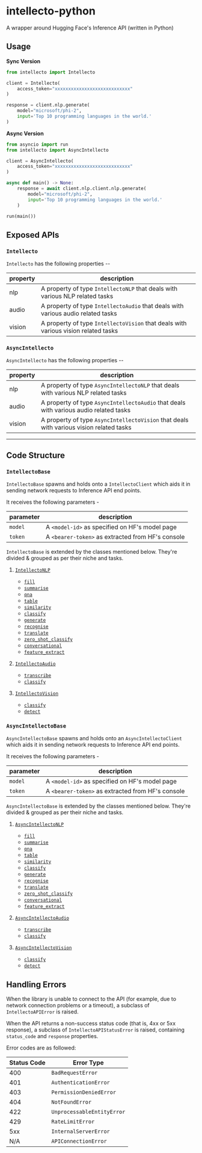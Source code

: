 # intellecto-python

A wrapper around Hugging Face's Inference API (written in Python)

## Usage

**Sync Version**

```python
from intellecto import Intellecto

client = Intellecto(
    access_token="xxxxxxxxxxxxxxxxxxxxxxxxxxxx"
)

response = client.nlp.generate(
    model="microsoft/phi-2",
    input='Top 10 programming languages in the world.'
)
```

**Async Version**

```python
from asyncio import run
from intellecto import AsyncIntellecto

client = AsyncIntellecto(
    access_token="xxxxxxxxxxxxxxxxxxxxxxxxxxxx"
)

async def main() -> None:
    response = await client.nlp.client.nlp.generate(
        model="microsoft/phi-2",
        input='Top 10 programming languages in the world.'
    )

run(main())
```

## Exposed APIs

### `Intellecto`

`Intellecto` has the following properties --

| property | description                                                                        |
| -------- | ---------------------------------------------------------------------------------- |
| nlp      | A property of type `IntellectoNLP` that deals with various NLP related tasks       |
| audio    | A property of type `IntellectoAudio` that deals with various audio related tasks   |
| vision   | A property of type `IntellectoVision` that deals with various vision related tasks |

### `AsyncIntellecto`

`AsyncIntellecto` has the following properties --

| property | description                                                                             |
| -------- | --------------------------------------------------------------------------------------- |
| nlp      | A property of type `AsyncIntellectoNLP` that deals with various NLP related tasks       |
| audio    | A property of type `AsyncIntellectoAudio` that deals with various audio related tasks   |
| vision   | A property of type `AsyncIntellectoVision` that deals with various vision related tasks |

---

## Code Structure

### `IntellectoBase`

`IntellectoBase` spawns and holds onto a `IntellectoClient` which aids it in sending network requests to Inference API end points.

It receives the following parameters -

| parameter | description                                       |
| --------- | ------------------------------------------------- |
| `model`   | A `<model-id>` as specified on HF's model page    |
| `token`   | A `<bearer-token>` as extracted from HF's console |

`IntellectoBase` is extended by the classes mentioned below. They're divided & grouped as per their niche and tasks.

1. [`IntellectoNLP`](https://huggingface.co/docs/api-inference/en/detailed_parameters#natural-language-processing)

    - [`fill`](https://huggingface.co/docs/api-inference/en/detailed_parameters#fill-mask-task)
    - [`summarise`](https://huggingface.co/docs/api-inference/en/detailed_parameters#summarization-task)
    - [`qna`](https://huggingface.co/docs/api-inference/en/detailed_parameters#question-answering-task)
    - [`table`](https://huggingface.co/docs/api-inference/en/detailed_parameters#table-question-answering-task)
    - [`similarity`](https://huggingface.co/docs/api-inference/en/detailed_parameters#sentence-similarity-task)
    - [`classify`](https://huggingface.co/docs/api-inference/en/detailed_parameters#text-classification-task)
    - [`generate`](https://huggingface.co/docs/api-inference/en/detailed_parameters#text-generation-task)
    - [`recognise`](https://huggingface.co/docs/api-inference/en/detailed_parameters#token-classification-task)
    - [`translate`](https://huggingface.co/docs/api-inference/en/detailed_parameters#translation-task)
    - [`zero_shot_classify`](https://huggingface.co/docs/api-inference/en/detailed_parameters#zero-shot-classification-task)
    - [`conversational`](https://huggingface.co/docs/api-inference/en/detailed_parameters#conversational-task)
    - [`feature_extract`](https://huggingface.co/docs/api-inference/en/detailed_parameters#feature-extraction-task)

2. [`IntellectoAudio`](https://huggingface.co/docs/api-inference/en/detailed_parameters#audio)

    - [`transcribe`](https://huggingface.co/docs/api-inference/en/detailed_parameters#automatic-speech-recognition-task)
    - [`classify`](https://huggingface.co/docs/api-inference/en/detailed_parameters#audio-classification-task)

3. [`IntellectoVision`](https://huggingface.co/docs/api-inference/en/detailed_parameters#computer-vision)
    - [`classify`](https://huggingface.co/docs/api-inference/en/detailed_parameters#image-classification-task)
    - [`detect`](https://huggingface.co/docs/api-inference/en/detailed_parameters#object-detection-task)

### `AsyncIntellectoBase`

`AsyncIntellectoBase` spawns and holds onto an `AsyncIntellectoClient` which aids it in sending network requests to Inference API end points.

It receives the following parameters -

| parameter | description                                       |
| --------- | ------------------------------------------------- |
| `model`   | A `<model-id>` as specified on HF's model page    |
| `token`   | A `<bearer-token>` as extracted from HF's console |

`AsyncIntellectoBase` is extended by the classes mentioned below. They're divided & grouped as per their niche and tasks.

1. [`AsyncIntellectoNLP`](https://huggingface.co/docs/api-inference/en/detailed_parameters#natural-language-processing)

    - [`fill`](https://huggingface.co/docs/api-inference/en/detailed_parameters#fill-mask-task)
    - [`summarise`](https://huggingface.co/docs/api-inference/en/detailed_parameters#summarization-task)
    - [`qna`](https://huggingface.co/docs/api-inference/en/detailed_parameters#question-answering-task)
    - [`table`](https://huggingface.co/docs/api-inference/en/detailed_parameters#table-question-answering-task)
    - [`similarity`](https://huggingface.co/docs/api-inference/en/detailed_parameters#sentence-similarity-task)
    - [`classify`](https://huggingface.co/docs/api-inference/en/detailed_parameters#text-classification-task)
    - [`generate`](https://huggingface.co/docs/api-inference/en/detailed_parameters#text-generation-task)
    - [`recognise`](https://huggingface.co/docs/api-inference/en/detailed_parameters#token-classification-task)
    - [`translate`](https://huggingface.co/docs/api-inference/en/detailed_parameters#translation-task)
    - [`zero_shot_classify`](https://huggingface.co/docs/api-inference/en/detailed_parameters#zero-shot-classification-task)
    - [`conversational`](https://huggingface.co/docs/api-inference/en/detailed_parameters#conversational-task)
    - [`feature_extract`](https://huggingface.co/docs/api-inference/en/detailed_parameters#feature-extraction-task)

2. [`AsyncIntellectoAudio`](https://huggingface.co/docs/api-inference/en/detailed_parameters#audio)

    - [`transcribe`](https://huggingface.co/docs/api-inference/en/detailed_parameters#automatic-speech-recognition-task)
    - [`classify`](https://huggingface.co/docs/api-inference/en/detailed_parameters#audio-classification-task)

3. [`AsyncIntellectoVision`](https://huggingface.co/docs/api-inference/en/detailed_parameters#computer-vision)
    - [`classify`](https://huggingface.co/docs/api-inference/en/detailed_parameters#image-classification-task)
    - [`detect`](https://huggingface.co/docs/api-inference/en/detailed_parameters#object-detection-task)

## Handling Errors

When the library is unable to connect to the API (for example, due to network connection problems or a timeout), a subclass of `IntellectoAPIError` is raised.

When the API returns a non-success status code (that is, 4xx or 5xx response), a subclass of `IntellectoAPIStatusError` is raised, containing `status_code` and `response` properties.

Error codes are as followed:

| Status Code | Error Type                 |
| ----------- | -------------------------- |
| 400         | `BadRequestError`          |
| 401         | `AuthenticationError`      |
| 403         | `PermissionDeniedError`    |
| 404         | `NotFoundError`            |
| 422         | `UnprocessableEntityError` |
| 429         | `RateLimitError`           |
| 5xx         | `InternalServerError`      |
| N/A         | `APIConnectionError`       |
